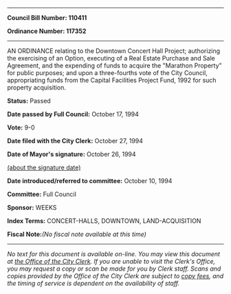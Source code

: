 

********

**Council Bill Number: 110411**
   
**Ordinance Number: 117352**
********

 AN ORDINANCE relating to the Downtown Concert Hall Project; authorizing the exercising of an Option, executing of a Real Estate Purchase and Sale Agreement, and the expending of funds to acquire the "Marathon Property" for public purposes; and upon a three-fourths vote of the City Council, appropriating funds from the Capital Facilities Project Fund, 1992 for such property acquisition.

**Status:** Passed
   
**Date passed by Full Council:** October 17, 1994
   
**Vote:** 9-0
   
**Date filed with the City Clerk:** October 27, 1994
   
**Date of Mayor's signature:** October 26, 1994
   
[(about the signature date)](/~public/approvaldate.htm)
   
   
   
**Date introduced/referred to committee:** October 10, 1994
   
**Committee:** Full Council
   
**Sponsor:** WEEKS
   
   
**Index Terms:** CONCERT-HALLS, DOWNTOWN, LAND-ACQUISITION

**Fiscal Note:**_(No fiscal note available at this time)_
********

_No text for this document is available on-line. You may view this document at [the Office of the City Clerk](http://www.seattle.gov/leg/clerk/contactUs.htm). If you are unable to visit the Clerk's Office, you may request a copy or scan be made for you by Clerk staff. Scans and copies provided by the Office of the City Clerk are subject to [copy fees](http://clerk.seattle.gov/~public/clerkfees.htm), and the timing of service is dependent on the availability of staff._

